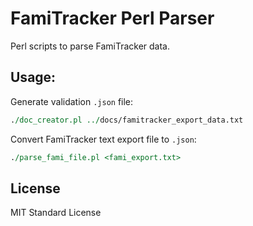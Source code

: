 # FamiTracker Perl Parser
Perl scripts to parse FamiTracker data.

## Usage:
Generate validation `.json` file:
```perl 
./doc_creator.pl ../docs/famitracker_export_data.txt
```

Convert FamiTracker text export file to `.json`:
```perl
./parse_fami_file.pl <fami_export.txt>
```

## License
MIT Standard License

